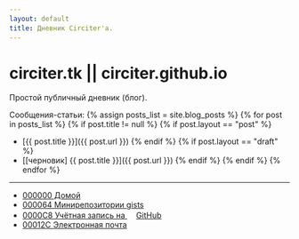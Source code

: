 ```yaml
---
layout: default
title: Дневник Circiter'а.
---
```


# circiter.tk || circiter.github.io

Простой публичный дневник (блог).

Сообщения-статьи:
{% assign posts_list = site.blog_posts %}
{% for post in posts_list %}
    {% if post.title != null %}
        {% if post.layout == "post" %}
* [{{ post.title }}]({{ post.url }})
        {% endif %}
        {% if post.layout == "draft" %}
* [[черновик] {{ post.title }}]({{ post.url }})
        {% endif %}
    {% endif %}
{% endfor %}

----------

- [000000 Домой](http://circiter.tk)
- [000064 Минирепозитории gists](https://gist.github.com/Circiter/)
- [0000C8 Учётная запись на <img src="/assets/images/blacktocat.png" />GitHub](https://github.com/Circiter)
- [00012C Электронная почта](mailto:xcirciter@gmail.com)
